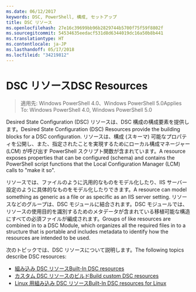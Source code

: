 ```yaml
---
ms.date: 06/12/2017
keywords: DSC, PowerShell, 構成, セットアップ
title: DSC リソース
ms.openlocfilehash: 27e16c39699bb96b2829744b5700f75f59f8802f
ms.sourcegitcommit: 54534635eedacf531d8d6344019dc16a50b8b441
ms.translationtype: HT
ms.contentlocale: ja-JP
ms.lasthandoff: 05/17/2018
ms.locfileid: "34219812"
---
```

# <a name="dsc-resources"></a><span data-ttu-id="39aca-103">DSC リソース</span><span class="sxs-lookup"><span data-stu-id="39aca-103">DSC Resources</span></span>

><span data-ttu-id="39aca-104">適用先: Windows PowerShell 4.0、Windows PowerShell 5.0</span><span class="sxs-lookup"><span data-stu-id="39aca-104">Applies To: Windows PowerShell 4.0, Windows PowerShell 5.0</span></span>

<span data-ttu-id="39aca-105">Desired State Configuration (DSC) リソースは、DSC 構成の構成要素を提供します。</span><span class="sxs-lookup"><span data-stu-id="39aca-105">Desired State Configuration (DSC) Resources provide the building blocks for a DSC configuration.</span></span> <span data-ttu-id="39aca-106">リソースは、構成 (スキーマ) 可能なプロパティを公開し、また、指定されたことを実現するためにローカル構成マネージャー (LCM) が呼び出す PowerShell スクリプト関数が含まれています。</span><span class="sxs-lookup"><span data-stu-id="39aca-106">A resource exposes properties that can be configured (schema) and contains the PowerShell script functions that the Local Configuration Manager (LCM) calls to "make it so".</span></span>

<span data-ttu-id="39aca-107">リソースでは、ファイルのように汎用的なものをモデル化したり、IIS サーバー設定のように具体的なものをモデル化したりできます。</span><span class="sxs-lookup"><span data-stu-id="39aca-107">A resource can model something as generic as a file or as specific as an IIS server setting.</span></span>  <span data-ttu-id="39aca-108">リソースなどのグループは、DSC モジュールに結合されます。DSC モジュールでは、リソースの使用目的を識別するためのメタデータが含まれている移植可能な構造にすべての必須ファイルが編成されます。</span><span class="sxs-lookup"><span data-stu-id="39aca-108">Groups of like resources are combined in to a DSC Module, which organizes all the required files in to a structure that is portable and includes metadata to identify how the resources are intended to be used.</span></span>

<span data-ttu-id="39aca-109">次のトピックでは、DSC リソースについて説明します。</span><span class="sxs-lookup"><span data-stu-id="39aca-109">The following topics describe DSC resources:</span></span>

- [<span data-ttu-id="39aca-110">組み込み DSC リソース</span><span class="sxs-lookup"><span data-stu-id="39aca-110">Built-In DSC resources</span></span>](builtInResource.md)
- [<span data-ttu-id="39aca-111">カスタム DSC リソースのビルド</span><span class="sxs-lookup"><span data-stu-id="39aca-111">Build custom DSC resources</span></span>](authoringResource.md)
- [<span data-ttu-id="39aca-112">Linux 用組み込み DSC リソース</span><span class="sxs-lookup"><span data-stu-id="39aca-112">Built-In DSC resources for Linux</span></span>](lnxBuiltInResources.md)
